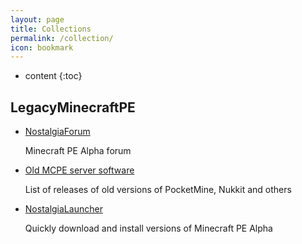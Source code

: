 ```yaml
---
layout: page
title: Collections
permalink: /collection/
icon: bookmark
---
```


* content
{:toc}

## LegacyMinecraftPE

* [NostalgiaForum](http://www.nostalgiaforum.xyz/index.php)

    Minecraft PE Alpha forum

* [Old MCPE server software](https://legacyminecraftpe.github.io/LegacyCoreVersions/)

    List of releases of old versions of PocketMine, Nukkit and others

* [NostalgiaLauncher]()

    Quickly download and install versions of Minecraft PE Alpha
